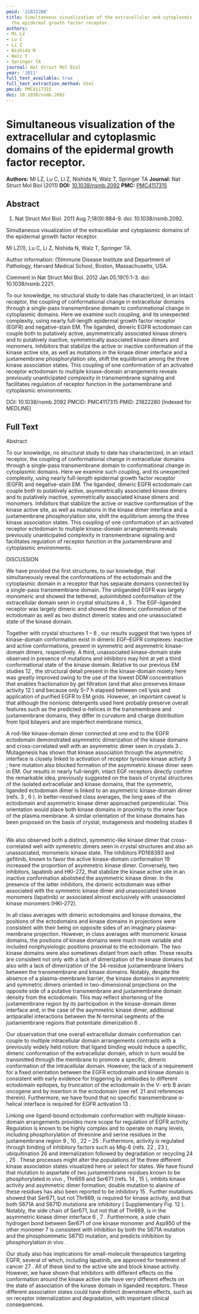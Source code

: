 ```yaml
---
pmid: '21822280'
title: Simultaneous visualization of the extracellular and cytoplasmic domains of
  the epidermal growth factor receptor.
authors:
- Mi LZ
- Lu C
- Li Z
- Nishida N
- Walz T
- Springer TA
journal: Nat Struct Mol Biol
year: '2011'
full_text_available: true
full_text_extraction_method: html
pmcid: PMC4117315
doi: 10.1038/nsmb.2092
---
```


# Simultaneous visualization of the extracellular and cytoplasmic domains of the epidermal growth factor receptor.
**Authors:** Mi LZ, Lu C, Li Z, Nishida N, Walz T, Springer TA
**Journal:** Nat Struct Mol Biol (2011)
**DOI:** [10.1038/nsmb.2092](https://doi.org/10.1038/nsmb.2092)
**PMC:** [PMC4117315](https://www.ncbi.nlm.nih.gov/pmc/articles/PMC4117315/)

## Abstract

1. Nat Struct Mol Biol. 2011 Aug 7;18(9):984-9. doi: 10.1038/nsmb.2092.

Simultaneous visualization of the extracellular and cytoplasmic domains of the 
epidermal growth factor receptor.

Mi LZ(1), Lu C, Li Z, Nishida N, Walz T, Springer TA.

Author information:
(1)Immune Disease Institute and Department of Pathology, Harvard Medical School, 
Boston, Massachusetts, USA.

Comment in
    Nat Struct Mol Biol. 2012 Jan 05;19(1):1-3. doi: 10.1038/nsmb.2221.

To our knowledge, no structural study to date has characterized, in an intact 
receptor, the coupling of conformational change in extracellular domains through 
a single-pass transmembrane domain to conformational change in cytoplasmic 
domains. Here we examine such coupling, and its unexpected complexity, using 
nearly full-length epidermal growth factor receptor (EGFR) and negative-stain 
EM. The liganded, dimeric EGFR ectodomain can couple both to putatively active, 
asymmetrically associated kinase dimers and to putatively inactive, 
symmetrically associated kinase dimers and monomers. Inhibitors that stabilize 
the active or inactive conformation of the kinase active site, as well as 
mutations in the kinase dimer interface and a juxtamembrane phosphorylation 
site, shift the equilibrium among the three kinase association states. This 
coupling of one conformation of an activated receptor ectodomain to multiple 
kinase-domain arrangements reveals previously unanticipated complexity in 
transmembrane signaling and facilitates regulation of receptor function in the 
juxtamembrane and cytoplasmic environments.

DOI: 10.1038/nsmb.2092
PMCID: PMC4117315
PMID: 21822280 [Indexed for MEDLINE]

## Full Text

Abstract

To our knowledge, no structural study to date has characterized, in an intact receptor, the coupling of conformational change in extracellular domains through a single-pass transmembrane domain to conformational change in cytoplasmic domains. Here we examine such coupling, and its unexpected complexity, using nearly full-length epidermal growth factor receptor (EGFR) and negative-stain EM. The liganded, dimeric EGFR ectodomain can couple both to putatively active, asymmetrically associated kinase dimers and to putatively inactive, symmetrically associated kinase dimers and monomers. Inhibitors that stabilize the active or inactive conformation of the kinase active site, as well as mutations in the kinase dimer interface and a juxtamembrane phosphorylation site, shift the equilibrium among the three kinase association states. This coupling of one conformation of an activated receptor ectodomain to multiple kinase-domain arrangements reveals previously unanticipated complexity in transmembrane signaling and facilitates regulation of receptor function in the juxtamembrane and cytoplasmic environments.

DISCUSSION

We have provided the first structures, to our knowledge, that simultaneously reveal the conformations of the ectodomain and the cytoplasmic domain in a receptor that has separate domains connected by a single-pass transmembrane domain. The unliganded EGFR was largely monomeric and showed the tethered, autoinhibited conformation of the extracellular domain seen in crystal structures 4 , 5 . The EGF-liganded receptor was largely dimeric and showed the dimeric conformation of the ectodomain as well as two distinct dimeric states and one unassociated state of the kinase domain.

Together with crystal structures 1 – 6 , our results suggest that two types of kinase-domain conformation exist in dimeric EGF–EGFR complexes: inactive and active conformations, present in symmetric and asymmetric kinase-domain dimers, respectively. A third, unassociated kinase-domain state observed in presence of mutations and inhibitors may hint at yet a third conformational state of the kinase domain. Relative to our previous EM studies 12 , the structural detail present in the kinase-domain moiety here was greatly improved owing to the use of the lowest DDM concentration that enables fractionation by gel filtration (and that also preserves kinase activity 12 ) and because only 5–7 h elapsed between cell lysis and application of purified EGFR to EM grids. However, an important caveat is that although the nonionic detergents used here probably preserve overall features such as the predicted α-helices in the transmembrane and juxtamembrane domains, they differ in curvature and charge distribution from lipid bilayers and are imperfect membrane mimics.

A rod-like kinase-domain dimer connected at one end to the EGFR ectodomain demonstrated asymmetric dimerization of the kinase domains and cross-correlated well with an asymmetric dimer seen in crystals 3 . Mutagenesis has shown that kinase association through the asymmetric interface is closely linked to activation of receptor tyrosine kinase activity 3 ; here mutation also blocked formation of the asymmetric kinase dimer seen in EM. Our results in nearly full-length, intact EGF receptors directly confirm the remarkable idea, previously suggested on the basis of crystal structures of the isolated extracellular and kinase domains, that the symmetric, liganded ectodomain dimer is linked to an asymmetric kinase-domain dimer (refs. 3 , 6 ). In better-resolved class averages, the long axes of the ectodomain and asymmetric kinase dimer approached perpendicular. This orientation would place both kinase domains in proximity to the inner face of the plasma membrane. A similar orientation of the kinase domains has been proposed on the basis of crystal, mutagenesis and modeling studies 6 .

We also observed both a distinct, symmetric-like kinase dimer that cross-correlated well with symmetric dimers seen in crystal structures and also an unassociated, monomeric kinase state. The inhibitors PD168393 and gefitinib, known to favor the active kinase-domain conformation 19 increased the proportion of asymmetric kinase dimer. Conversely, two inhibitors, lapatinib and HKI-272, that stabilize the kinase active site in an inactive conformation abolished the asymmetric kinase dimer. In the presence of the latter inhibitors, the dimeric ectodomain was either associated with the symmetric kinase dimer and unassociated kinase monomers (lapatinib) or associated almost exclusively with unassociated kinase monomers (HKI-272).

In all class averages with dimeric ectodomains and kinase domains, the positions of the ectodomains and kinase domains in projections were consistent with their being on opposite sides of an imaginary plasma-membrane projection. However, in class averages with monomeric kinase domains, the positions of kinase domains were much more variable and included nonphysiologic positions proximal to the ectodomain. The two kinase domains were also sometimes distant from each other. These results are consistent not only with a lack of dimerization of the kinase domains but also with a lack of dimerization of the 34-residue juxtamembrane linkers between the transmembrane and kinase domains. Notably, despite the absence of a plasma-membrane barrier, the kinase domains in asymmetric and symmetric dimers oriented in two-dimensional projections on the opposite side of a putative transmembrane and juxtamembrane domain density from the ectodomain. This may reflect shortening of the juxtamembrane region by its participation in the kinase-domain dimer interface and, in the case of the asymmetric kinase dimer, additional antiparallel interactions between the N-terminal segments of the juxtamembrane regions that potentiate dimerization 6 .

Our observation that one overall extracellular domain conformation can couple to multiple intracellular domain arrangements contrasts with a previously widely held notion: that ligand binding would induce a specific, dimeric conformation of the extracellular domain, which in turn would be transmitted through the membrane to promote a specific, dimeric conformation of the intracellular domain. However, the lack of a requirement for a fixed orientation between the EGFR ectodomain and kinase domain is consistent with early evidence for triggering by antibodies to different ectodomain epitopes, by truncation of the ectodomain in the V- erb B avian oncogene and by insertion in the ectodomain (see ref. 21 and references therein). Furthermore, we have found that no specific transmembrane α-helical interface is required for EGFR activation 13 .

Linking one ligand-bound ectodomain conformation with multiple kinase-domain arrangements provides more scope for regulation of EGFR activity. Regulation is known to be highly complex and to operate on many levels, including phosphorylation of threonine and serine residues in the juxtamembrane region 9 , 10 , 22 – 25 . Furthermore, activity is regulated through binding of inhibitory factors such as Mig-6 (refs. 22 , 23 ), ubiquitination 26 and internalization followed by degradation or recycling 24 , 25 . These processes might alter the populations of the three different kinase association states visualized here or select for states. We have found that mutation to aspartate of two juxtamembrane residues known to be phosphorylated in vivo , Thr669 and Ser671 (refs. 14 , 15 ), inhibits kinase activity and asymmetric dimer formation; double mutation to alanine of these residues has also been reported to be inhibitory 15 . Further mutations showed that Ser671, but not Thr669, is required for kinase activity, and that both S671A and S671D mutations are inhibitory ( Supplementary Fig. 12 ). Notably, the side chain of Ser671, but not that of Thr669, is in the asymmetric kinase dimer interface 6 , 7 . Furthermore, a side chain hydrogen bond between Ser671 of one kinase monomer and Asp950 of the other monomer 7 is consistent with inhibition by both the S671A mutation and the phosphomimetic S671D mutation, and predicts inhibition by phosphorylation in vivo .

Our study also has implications for small-molecule therapeutics targeting EGFR, several of which, including lapatinib, are approved for treatment of cancer 27 . All of these bind to the active site and block kinase activity. However, we have shown that inhibitors with different effects on the conformation around the kinase active site have very different effects on the state of association of the kinase domain in liganded receptors. These different association states could have distinct downstream effects, such as on receptor internalization and degradation, with important clinical consequences.
